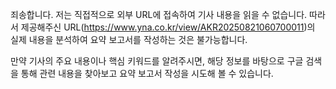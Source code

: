 죄송합니다. 저는 직접적으로 외부 URL에 접속하여 기사 내용을 읽을 수 없습니다. 따라서 제공해주신 URL(https://www.yna.co.kr/view/AKR20250821060700011)의 실제 내용을 분석하여 요약 보고서를 작성하는 것은 불가능합니다.

만약 기사의 주요 내용이나 핵심 키워드를 알려주시면, 해당 정보를 바탕으로 구글 검색을 통해 관련 내용을 찾아보고 요약 보고서 작성을 시도해 볼 수 있습니다.